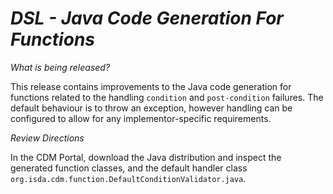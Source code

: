 # *DSL - Java Code Generation For Functions*

_What is being released?_

This release contains improvements to the Java code generation for functions related to the handling `condition` and `post-condition` failures.  The default behaviour is to throw an exception, however handling can be configured to allow for any implementor-specific requirements.    

_Review Directions_

In the CDM Portal, download the Java distribution and inspect the generated function classes, and the default handler class `org.isda.cdm.function.DefaultConditionValidator.java`.